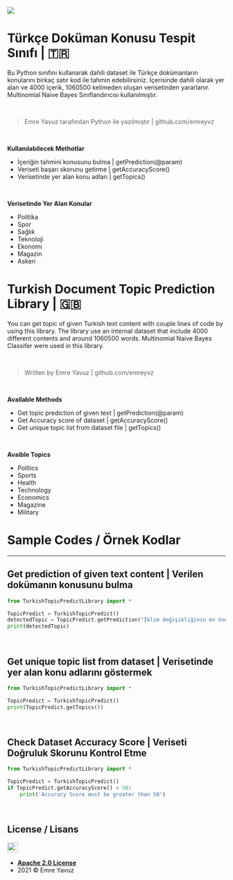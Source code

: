 ![](https://i.ibb.co/gSPSqrB/banner.png)

# Türkçe Doküman Konusu Tespit Sınıfı | 🇹🇷

Bu Python sınıfını kullanarak dahili dataset ile Türkçe dokümanların konularını birkaç satır kod ile tahmin edebilirsiniz. İçerisinde dahili olarak yer alan ve 4000 içerik, 1060500 kelimeden oluşan verisetinden yararlanır. Multinomial Naive Bayes Sınıflandırıcısı kullanılmıştır.

</br>

> Emre Yavuz tarafından Python ile yazılmıştır  | github.com/emreyvz

</br>

**Kullanılabilecek Methotlar**

- İçeriğin tahmini konusunu bulma | getPrediction(@param)
- Veriseti başarı skorunu getirme | getAccuracyScore()
- Verisetinde yer alan konu adları | getTopics()

</br>

**Verisetinde Yer Alan Konular**

- Politika
- Spor
- Sağlık
- Teknoloji
- Ekonomi
- Magazin
- Askeri

# Turkish Document Topic Prediction Library | 🇬🇧

You can get topic of given Turkish text content with couple lines of code by using this library. The library use an internal dataset that include 4000 different contents and around 1060500 words. Multinomial Naive Bayes Classifer were used in this library.

</br>

> Written by Emre Yavuz  | github.com/emreyvz

</br>

**Available Methods**

- Get topic prediction of given text | getPrediction(@param)
- Get Accuracy score of dataset | getAccuracyScore()
- Get unique topic list from dataset file | getTopics()

</br>

**Avaible Topics**

- Politics
- Sports
- Health
- Technology
- Economics
- Magazine
- Military

# Sample Codes / Örnek Kodlar
---
## Get prediction of given text content | Verilen dokümanın konusunu bulma

```python
from TurkishTopicPredictLibrary import *

TopicPredict = TurkishTopicPredict()
detectedTopic = TopicPredict.getPrediction("İklim değişikliğinin en önemli nedenlerinden biri, sera gazlarına yol açan fosil yakıtlar. Bu nedenle fosil yakıtlara yeni alternatifler aranıyor. Bu alternatiflerden biri de biyoyakıt üretiminde kullanılabilen yosunlar. Yosunlar, verimli tarım arazilerine ihtiyaç duymadıkları için tarımsal faaliyetler ile rekabet etmiyorlar. Güneş ışığı ve karbondioksit kullanarak fotosentez yaptıklarından sürdürülebilir koşullar altında üretiliyorlar. Biyorafineriler, konvansiyonel rafinerilerde işlenen fosil yakıtlara alternatif biyoyakıt üretimi yanında katma değerli ek ürünlerin de elde edildiği, sıfır atık temelli ve sürdürülebilir kalkınma odaklı bir model sunuyor.")
print(detectedTopic)
```

</br>

## Get unique topic list from dataset | Verisetinde yer alan konu adlarını göstermek

```python
from TurkishTopicPredictLibrary import *

TopicPredict = TurkishTopicPredict()
print(TopicPredict.getTopics())
```

</br>

## Check Dataset Accuracy Score | Veriseti Doğruluk Skorunu Kontrol Etme

```python
from TurkishTopicPredictLibrary import *

TopicPredict = TurkishTopicPredict()
if TopicPredict.getAccuracyScore() < 50:
    print('Accuracy Score must be greater than 50')
```

</br>

## License / Lisans

<img src="https://opensource.org/files/osi_keyhole_300X300_90ppi_0.png" height="24" width="24">

- **[Apache 2.0 License](https://www.apache.org/licenses/LICENSE-2.0)**
- 2021 © Emre Yavuz
